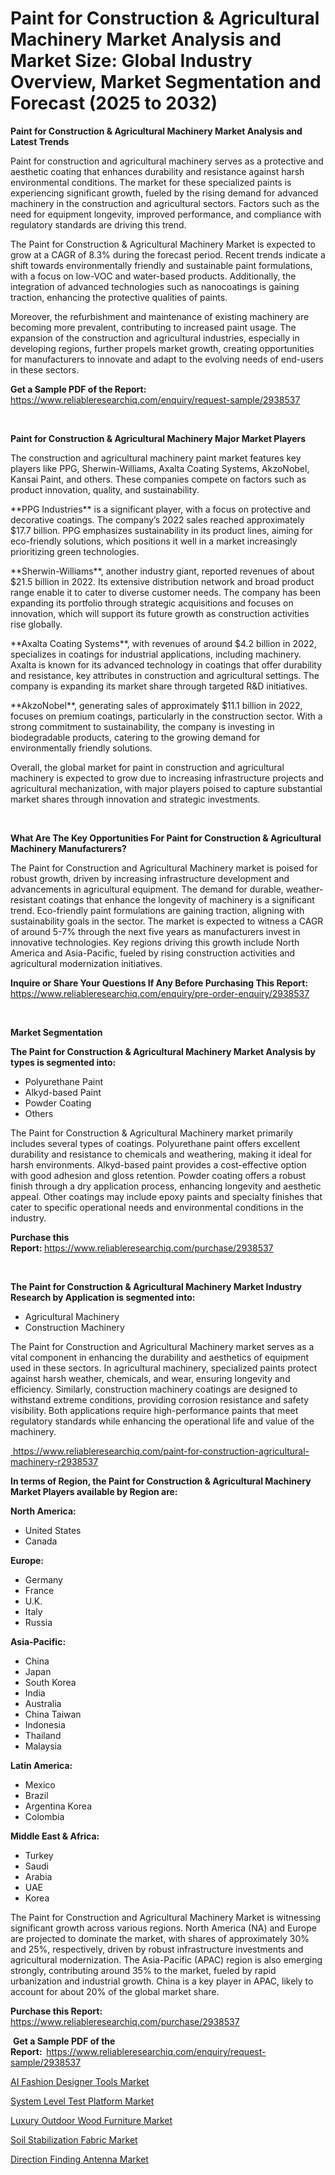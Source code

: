 <p><h1>Paint for Construction & Agricultural Machinery Market Analysis and Market Size: Global Industry Overview, Market Segmentation and Forecast (2025 to 2032)</h1></p><p><strong>Paint for Construction & Agricultural Machinery Market Analysis and Latest Trends</strong></p>
<p><p>Paint for construction and agricultural machinery serves as a protective and aesthetic coating that enhances durability and resistance against harsh environmental conditions. The market for these specialized paints is experiencing significant growth, fueled by the rising demand for advanced machinery in the construction and agricultural sectors. Factors such as the need for equipment longevity, improved performance, and compliance with regulatory standards are driving this trend.</p><p>The Paint for Construction & Agricultural Machinery Market is expected to grow at a CAGR of 8.3% during the forecast period. Recent trends indicate a shift towards environmentally friendly and sustainable paint formulations, with a focus on low-VOC and water-based products. Additionally, the integration of advanced technologies such as nanocoatings is gaining traction, enhancing the protective qualities of paints. </p><p>Moreover, the refurbishment and maintenance of existing machinery are becoming more prevalent, contributing to increased paint usage. The expansion of the construction and agricultural industries, especially in developing regions, further propels market growth, creating opportunities for manufacturers to innovate and adapt to the evolving needs of end-users in these sectors.</p></p>
<p><strong>Get a Sample PDF of the Report:&nbsp;</strong> <a href="https://www.reliableresearchiq.com/enquiry/request-sample/2938537?utm_campaign=121&utm_medium=2&utm_source=Github&utm_content=ia&utm_term=15032025&utm_id=paint-for-construction-agricultural-machinery">https://www.reliableresearchiq.com/enquiry/request-sample/2938537</a></p>
<p>&nbsp;</p>
<p><strong>Paint for Construction & Agricultural Machinery Major Market Players</strong></p>
<p><p>The construction and agricultural machinery paint market features key players like PPG, Sherwin-Williams, Axalta Coating Systems, AkzoNobel, Kansai Paint, and others. These companies compete on factors such as product innovation, quality, and sustainability.</p><p>**PPG Industries** is a significant player, with a focus on protective and decorative coatings. The company’s 2022 sales reached approximately $17.7 billion. PPG emphasizes sustainability in its product lines, aiming for eco-friendly solutions, which positions it well in a market increasingly prioritizing green technologies.</p><p>**Sherwin-Williams**, another industry giant, reported revenues of about $21.5 billion in 2022. Its extensive distribution network and broad product range enable it to cater to diverse customer needs. The company has been expanding its portfolio through strategic acquisitions and focuses on innovation, which will support its future growth as construction activities rise globally.</p><p>**Axalta Coating Systems**, with revenues of around $4.2 billion in 2022, specializes in coatings for industrial applications, including machinery. Axalta is known for its advanced technology in coatings that offer durability and resistance, key attributes in construction and agricultural settings. The company is expanding its market share through targeted R&D initiatives.</p><p>**AkzoNobel**, generating sales of approximately $11.1 billion in 2022, focuses on premium coatings, particularly in the construction sector. With a strong commitment to sustainability, the company is investing in biodegradable products, catering to the growing demand for environmentally friendly solutions.</p><p>Overall, the global market for paint in construction and agricultural machinery is expected to grow due to increasing infrastructure projects and agricultural mechanization, with major players poised to capture substantial market shares through innovation and strategic investments.</p></p>
<p>&nbsp;</p>
<p><strong>What Are The Key Opportunities For Paint for Construction & Agricultural Machinery Manufacturers?</strong></p>
<p><p>The Paint for Construction and Agricultural Machinery market is poised for robust growth, driven by increasing infrastructure development and advancements in agricultural equipment. The demand for durable, weather-resistant coatings that enhance the longevity of machinery is a significant trend. Eco-friendly paint formulations are gaining traction, aligning with sustainability goals in the sector. The market is expected to witness a CAGR of around 5-7% through the next five years as manufacturers invest in innovative technologies. Key regions driving this growth include North America and Asia-Pacific, fueled by rising construction activities and agricultural modernization initiatives.</p></p>
<p><strong>Inquire or Share Your Questions If Any Before Purchasing This Report:</strong> <a href="https://www.reliableresearchiq.com/enquiry/pre-order-enquiry/2938537?utm_campaign=121&utm_medium=2&utm_source=Github&utm_content=ia&utm_term=15032025&utm_id=paint-for-construction-agricultural-machinery">https://www.reliableresearchiq.com/enquiry/pre-order-enquiry/2938537</a></p>
<p>&nbsp;</p>
<p><strong>Market Segmentation</strong></p>
<p><strong>The Paint for Construction & Agricultural Machinery Market Analysis by types is segmented into:</strong></p>
<p><ul><li>Polyurethane Paint</li><li>Alkyd-based Paint</li><li>Powder Coating</li><li>Others</li></ul></p>
<p><p>The Paint for Construction & Agricultural Machinery market primarily includes several types of coatings. Polyurethane paint offers excellent durability and resistance to chemicals and weathering, making it ideal for harsh environments. Alkyd-based paint provides a cost-effective option with good adhesion and gloss retention. Powder coating offers a robust finish through a dry application process, enhancing longevity and aesthetic appeal. Other coatings may include epoxy paints and specialty finishes that cater to specific operational needs and environmental conditions in the industry.</p></p>
<p><strong>Purchase this Report:&nbsp;</strong><a href="https://www.reliableresearchiq.com/purchase/2938537?utm_campaign=121&utm_medium=2&utm_source=Github&utm_content=ia&utm_term=15032025&utm_id=paint-for-construction-agricultural-machinery">https://www.reliableresearchiq.com/purchase/2938537</a></p>
<p>&nbsp;</p>
<p><strong>The Paint for Construction & Agricultural Machinery Market Industry Research by Application is segmented into:</strong></p>
<p><ul><li>Agricultural Machinery</li><li>Construction Machinery</li></ul></p>
<p><p>The Paint for Construction and Agricultural Machinery market serves as a vital component in enhancing the durability and aesthetics of equipment used in these sectors. In agricultural machinery, specialized paints protect against harsh weather, chemicals, and wear, ensuring longevity and efficiency. Similarly, construction machinery coatings are designed to withstand extreme conditions, providing corrosion resistance and safety visibility. Both applications require high-performance paints that meet regulatory standards while enhancing the operational life and value of the machinery.</p></p>
<p><a href="https://www.reliableresearchiq.com/paint-for-construction-agricultural-machinery-r2938537?utm_campaign=121&utm_medium=2&utm_source=Github&utm_content=ia&utm_term=15032025&utm_id=paint-for-construction-agricultural-machinery">&nbsp;https://www.reliableresearchiq.com/paint-for-construction-agricultural-machinery-r2938537</a></p>
<p><strong>In terms of Region, the Paint for Construction & Agricultural Machinery Market Players available by Region are:</strong></p>
<p>
    <p> <strong> North America: </strong>
        <ul>
            <li>United States</li>
            <li>Canada</li>
        </ul>
        </p> 
    <p> <strong> Europe: </strong>
        <ul>
            <li>Germany</li>
            <li>France</li>
            <li>U.K.</li>
            <li>Italy</li>
            <li>Russia</li>
        </ul>
        </p> 
    <p> <strong> Asia-Pacific: </strong>
        <ul>
            <li>China</li>
            <li>Japan</li>
            <li>South Korea</li>
            <li>India</li>
            <li>Australia</li>
            <li>China Taiwan</li>
            <li>Indonesia</li>
            <li>Thailand</li>
            <li>Malaysia</li>
        </ul>
        </p> 
    <p> <strong> Latin America: </strong>
        <ul>
            <li>Mexico</li>
            <li>Brazil</li>
            <li>Argentina Korea</li>
            <li>Colombia</li>
        </ul>
        </p> 
    <p> <strong> Middle East & Africa: </strong>
        <ul>
            <li>Turkey</li>
            <li>Saudi</li>
            <li>Arabia</li>
            <li>UAE</li>
            <li>Korea</li>
        </ul>
    </p>
    </p>
<p><p>The Paint for Construction and Agricultural Machinery Market is witnessing significant growth across various regions. North America (NA) and Europe are projected to dominate the market, with shares of approximately 30% and 25%, respectively, driven by robust infrastructure investments and agricultural modernization. The Asia-Pacific (APAC) region is also emerging strongly, contributing around 35% to the market, fueled by rapid urbanization and industrial growth. China is a key player in APAC, likely to account for about 20% of the global market share.</p></p>
<p><strong>Purchase this Report: </strong><a href="https://www.reliableresearchiq.com/purchase/2938537?utm_campaign=121&utm_medium=2&utm_source=Github&utm_content=ia&utm_term=15032025&utm_id=paint-for-construction-agricultural-machinery">https://www.reliableresearchiq.com/purchase/2938537</a></p>
<p>&nbsp;<strong>Get a Sample PDF of the Report:&nbsp;&nbsp;</strong><a href="https://www.reliableresearchiq.com/enquiry/request-sample/2938537?utm_campaign=121&utm_medium=2&utm_source=Github&utm_content=ia&utm_term=15032025&utm_id=paint-for-construction-agricultural-machinery">https://www.reliableresearchiq.com/enquiry/request-sample/2938537</a></p>
<p><strong></strong></p>
<p><p><a href="https://github.com/kadutjoelly83/Market-Research-Report-List-1/blob/main/ai-fashion-designer-tools-market.md?utm_campaign=121&utm_medium=2&utm_source=Github&utm_content=ia&utm_term=15032025&utm_id=paint-for-construction-agricultural-machinery">AI Fashion Designer Tools Market</a></p><p><a href="https://github.com/sternymkere4/Market-Research-Report-List-1/blob/main/system-level-test-platform-market.md?utm_campaign=121&utm_medium=2&utm_source=Github&utm_content=ia&utm_term=15032025&utm_id=paint-for-construction-agricultural-machinery">System Level Test Platform Market</a></p><p><a href="https://github.com/bauldlimle6h/Market-Research-Report-List-1/blob/main/luxury-outdoor-wood-furniture-market.md?utm_campaign=121&utm_medium=2&utm_source=Github&utm_content=ia&utm_term=15032025&utm_id=paint-for-construction-agricultural-machinery">Luxury Outdoor Wood Furniture Market</a></p><p><a href="https://github.com/shimweummul/Market-Research-Report-List-1/blob/main/soil-stabilization-fabric-market.md?utm_campaign=121&utm_medium=2&utm_source=Github&utm_content=ia&utm_term=15032025&utm_id=paint-for-construction-agricultural-machinery">Soil Stabilization Fabric Market</a></p><p><a href="https://github.com/snaikraso/Market-Research-Report-List-1/blob/main/direction-finding-antenna-market.md?utm_campaign=121&utm_medium=2&utm_source=Github&utm_content=ia&utm_term=15032025&utm_id=paint-for-construction-agricultural-machinery">Direction Finding Antenna Market</a></p></p>